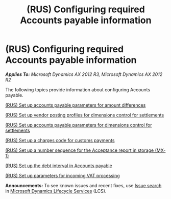 ﻿---
title: (RUS) Configuring required Accounts payable information
TOCTitle: (RUS) Configuring required Accounts payable information
ms:assetid: 7d9eb57c-0ec0-4d91-9cc9-3283299e04d5
ms:mtpsurl: https://technet.microsoft.com/en-us/library/JJ678397(v=AX.60)
ms:contentKeyID: 49387627
ms.date: 04/18/2014
mtps_version: v=AX.60
---

# (RUS) Configuring required Accounts payable information 


_**Applies To:** Microsoft Dynamics AX 2012 R3, Microsoft Dynamics AX 2012 R2_

The following topics provide information about configuring Accounts payable.

[(RUS) Set up accounts payable parameters for amount differences](rus-set-up-accounts-payable-parameters-for-amount-differences.md)

[(RUS) Set up vendor posting profiles for dimensions control for settlements](rus-set-up-vendor-posting-profiles-for-dimensions-control-for-settlements.md)

[(RUS) Set up accounts payable parameters for dimensions control for settlements](rus-set-up-accounts-payable-parameters-for-dimensions-control-for-settlements.md)

[(RUS) Set up a charges code for customs payments](rus-set-up-a-charges-code-for-customs-payments.md)

[(RUS) Set up a number sequence for the Acceptance report in storage (MX-1)](rus-set-up-a-number-sequence-for-the-acceptance-report-in-storage-mx-1.md)

[(RUS) Set up the debt interval in Accounts payable](rus-set-up-the-debt-interval-in-accounts-payable.md)

[(RUS) Set up parameters for incoming VAT processing](rus-set-up-parameters-for-incoming-vat-processing.md)

  
**Announcements:** To see known issues and recent fixes, use [Issue search](http://go.microsoft.com/fwlink/?linkid=389258) in [Microsoft Dynamics Lifecycle Services](http://go.microsoft.com/fwlink/?linkid=306505) (LCS).

